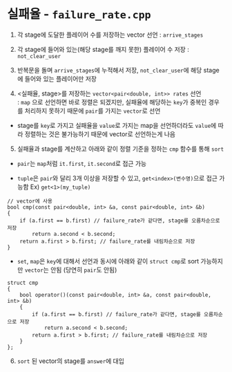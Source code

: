 # 실패율 - `failure_rate.cpp`

1. 각 stage에 도달한 플레이어 수를 저장하는 vector 선언 : `arrive_stages`

2. 각 stage에 들어와 있는(해당 stage를 깨지 못한) 플레이어 수 저장 : `not_clear_user`

3. 반복문을 돌며 `arrive_stages`에 누적해서 저장, `not_clear_user`에 해당 stage에 들어와 있는 플레이어만 저장

4. <실패율, stage>를 저장하는 `vector<pair<double, int>> rates` 선언 \
: `map` 으로 선언하면 바로 정렬은 되겠지만, 실패율에 해당하는 `key`가 중복인 경우를 처리하지 못하기 때문에 `pair`를 가지는 `vector`로 선언

- stage를 `key`로 가지고 실패율을 `value`로 가지는 map을 선언하더라도 `value`에 따라 정렬하는 것은 불가능하기 때문에 vector로 선언하는게 나음

5. 실패율과 stage를 계산하고 아래와 같이 정렬 기준을 정하는 `cmp` 함수를 통해 `sort`

- `pair`는 `map`처럼 `it.first`, `it.second`로 접근 가능

- `tuple`은 `pair`와 달리 3개 이상을 저장할 수 있고, `get<index>(변수명)`으로 접근 가능함 Ex) `get<1>(my_tuple)` 

```
// vector에 사용
bool cmp(const pair<double, int> &a, const pair<double, int> &b)
{
    if (a.first == b.first) // failure_rate가 같다면, stage를 오름차순으로 저장
        return a.second < b.second;
    return a.first > b.first; // failure_rate를 내림차순으로 저장
}
```

- `set`, `map`은 `key`에 대해서 선언과 동시에 아래와 같이 `struct cmp`로 sort 가능하지만 `vector`는 안됨 (당연히 `pair`도 안됨)

```
struct cmp
{
    bool operator()(const pair<double, int> &a, const pair<double, int> &b)
    {
        if (a.first == b.first) // failure_rate가 같다면, stage를 오름차순으로 저장
            return a.second < b.second;
        return a.first > b.first; // failure_rate를 내림차순으로 저장
    }
};
```

6. `sort` 된 vector의 stage를 `answer`에 대입

